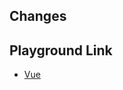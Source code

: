 <!-- Please describe the changes you made to the Vue playground and why -->
## Changes


<!-- Please provide your updated Vue playground link -->
## Playground Link
- [Vue](url)